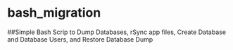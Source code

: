 # bash_migration
##Simple Bash Scrip to Dump Databases, rSync app files, Create Database and Database Users, and Restore Database Dump
